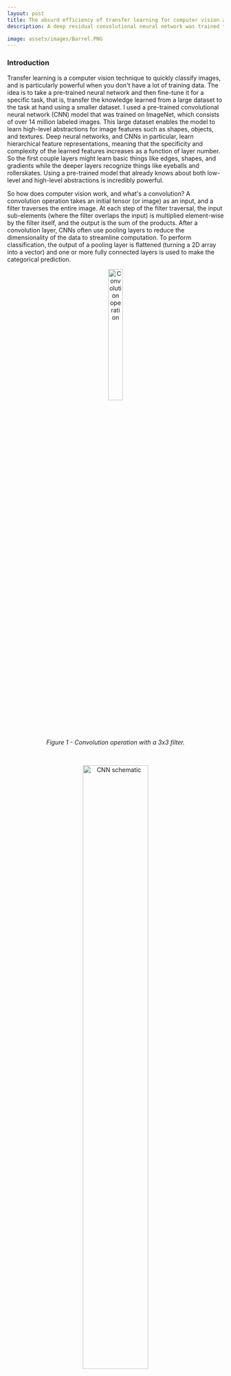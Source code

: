 ```yaml
---
layout: post
title: The absurd efficiency of transfer learning for computer vision and machine learning
description: A deep residual convolutional neural network was trained to identify barrelling waves!

image: assets/images/Barrel.PNG
---
```


### Introduction

Transfer learning is a computer vision technique to quickly classify images, and is particularly powerful when you don't have a lot of training data. The idea is to take a pre-trained neural network and then fine-tune it for a specific task, that is, transfer the knowledge learned from a large dataset to the task at hand using a smaller dataset. I used a pre-trained convolutional neural network (CNN) model that was trained on ImageNet, which consists of over 14 million labeled images. This large dataset enables the model to learn high-level abstractions for image features such as shapes, objects, and textures. Deep neural networks, and CNNs in particular, learn hierarchical feature representations, meaning that the specificity and complexity of the learned features increases as a function of layer number. So the first couple layers might learn basic things like edges, shapes, and gradients while the deeper layers recognize things like eyeballs and rollerskates. Using a pre-trained model that already knows about both low-level and high-level abstractions is incredibly powerful.

So how does computer vision work, and what's a convolution? A convolution operation takes an initial tensor (or image) as an input, and a filter traverses the entire image. At each step of the filter traversal, the input sub-elements (where the filter overlaps the input) is multiplied element-wise by the filter itself, and the output is the sum of the products. After a convolution layer, CNNs often use pooling layers to reduce the dimensionality of the data to streamline computation. To perform classification, the output of a pooling layer is flattened (turning a 2D array into a vector) and one or more fully connected layers is used to make the categorical prediction.


<center>
<figure>
  <img src="{{site.url}}/assets/images/convolution.gif" alt="Convolution operation" height="28%" width = "28%"/>
  <figcaption>
  	<em>Figure 1 - Convolution operation with a 3x3 filter.</em>
  </figcaption>
</figure>
</center>
<p>&nbsp;</p>

<center>
<figure>
  <img src="{{site.url}}/assets/images/LeNet5.png" alt="CNN schematic" height="60%" width = "60%"/>
  <figcaption>
  	<em>Figure 2 - Example of a 7 layer CNN. In practice, CNNs can have 50 layers or more. </em>
  </figcaption>
</figure>
</center>
<p>&nbsp;</p>


### Vanishing Gradients and Residual Networks

Deep CNNs with multiple layers can be tricky to train due to the problem of vanishing gradients. Recall that in a CNN, the [filter weights are learned using backpropagation](https://becominghuman.ai/back-propagation-in-convolutional-neural-networks-intuition-and-code-714ef1c38199){:target="_blank"}. This process consist of minimizing the prediction error by adjusting network weights using the gradient of the loss function. Calculating the gradient is just a matter of applying the chain rule you learned in basic calculus. The problem is that when the network is too deep, the chain rule becomes very long, and multiplying small numbers again and again will quickly make the product shrink to zero. When that happens, the weights cannot update their values during training and the network error remains large. In other words, the network doesn't learn.


<center>
<figure>
  <img src="{{site.url}}/assets/images/ResNet.PNG" alt="Residual block" height="350%" width = "35%"/>
  <figcaption>
    <em>Figure 3 - A building block for Residual learning.</em>
  </figcaption>
</figure>
</center>
<p>&nbsp;</p>

Residual Networks (ResNets) are a modified version of CNNs and solve the problem of vanishing gradients using a residual architecture, which consist of skip connections, or identity mappings, that are added to a layer's output. Therefore the output of a residual block consists of the sum of two terms: the layer's normal nonlinear activation, and the original input to the residual block (Figure 3). By doing this, vanishing gradients are avoided because the gradients can flow directly through the skip connections backwards from later layers to initial filters. Variants of this idea include networks with all layers connected to each other (DenseNet), and networks that use forget gates to control how much information flows to the next time step (Long Short-Term Memory, or LSTM).


<center>
<figure>
  <img src="{{site.url}}/assets/images/training_data.PNG" alt="Training images" height="80%" width = "80%"/>
  <figcaption>
  	<em>
      Figure 4 - Random selection of training data and the image labels (Lake, Ocean, Surfing, Tubes). Surprisingly, even with a relatively small amount of training data, transfer learning can properly classify these types of images with high accuracy.
    </em>
  </figcaption>
</figure>
</center>
<p>&nbsp;</p>



### Procedure
I used about 200 images for training and labeled them according to following categories: Lake, Ocean, Surfing, Tubes, (only 50 or so images in each category). 80 images were used for validation, and these were different images than the training dataset, of course. I chose these images because

1) Waves are beautiful and I love riding them, and
2) I wanted to make the image classification task challenging by using water in all the images.

A pre-trained ResNet model with 34 layers was used (over 21 million model parameters). The trick to transfer learning is to initially restrict training on the new set of data to the last group of layers in the network. After this initial training, the weights for the entire network can be updated, if needed, but you should use different learning rates for different layers of the network. The reason is that the weights in the lowest layers should not be changed much, as these layers have already been pre-trained to detect basic features such as edges and outlines using ImageNet. During training on our set of data, the last group of layers in the network gets a higher learning rate so that the high level features that are specific to our dataset, such as the circular shape of barrelling waves and the various body positions of surfers, are learned.

In addition to transfer learning, I used the [one cycle learning rate policy](https://towardsdatascience.com/finding-good-learning-rate-and-the-one-cycle-policy-7159fe1db5d6){:target="_blank"}, meaning that the learning rate was increased initially, and then decreased. The purpose of doing this is to prevent the network from getting stuck in local minima of the loss function.


### Results 
The confusion matrix in Figure 5 summarizes the performance of the image classification ResNet model on the validation dataset. The table shows the number images that lie in each matrix cell of actual versus predicted categories. A model with perfect accuracy would only have finite numbers along the diagonal and zeros everywhere else. Keep in mind the model never saw these validation images during training, so the performance is actually quite amazing considering how small the training data set was. Using just a handful of training passes through the data (10x one cycles), **the model accuracy for the validation images is over 93%** (only 5 incorrectly classified images out of 80). Figure 6 shows a random sample of correctly classified images, as well as the incorrect predictions. It's not too surprising that the model classifies some of these images incorrectly because similar images they were not common or were non-existent in the training dataset (such as the image of the aerial shot shown in the upper right corner of Figure 6). In addition, the model provides information about whether or not you should trust the prediction, because the last layer of the neural network outputs a probability (softmax activation function). In general, the probabilities are less than 0.5 for the incorrect predictions, showing that you could filter the output if you needed a high true positive rate (although your false negative rate would increase).

Just as with computer vision, natural language processing (NLP) models can also benefit from transfer learning. [Here](https://arxiv.org/abs/1708.00107){:target="_blank"} is a paper demonstrating this technique for common NLP tasks such as sentiment analysis, question classification, and question answering. And [here](https://arxiv.org/abs/2005.14165){:target="_blank"} is a paper that takes this concept to the next level and tests few-shot learning with the GPT-3 language model. So hopefully I've convinced you that using a pre-trained model is extremely powerful, and perhaps you learned something about the algorthims behind things like self-driving cars.



<center>
<figure>
  <img src="{{site.url}}/assets/images/Confusion_matrix.PNG" alt="Confusion matrix" height="35%" width = "35%"/>
  <figcaption>
  	<em>Figure 5 - Confusion matrix showing that the majority of validation images are classified correctly.</em>
  </figcaption>
</figure>
</center>
<p>&nbsp;</p>


<center>
<figure>
  <img src="{{site.url}}/assets/images/ResNet_predictions.PNG" alt="Predictions" height="50%" width = "50%"/>
  <figcaption>
  	<em>Figure 6 - The predicted and actual categories of some of the validation images. The 5 incorrectly labeled images are shown here, along with some of the correctly labeled images. Apparently the arc-shaped outline of the lake was interpreted as a barrelling wave (i.e., Tube) in the 2<sup>nd</sup> image. Also, the network incorrectly thought that two images of mushy waves were actually tubes. However, overall the network is extremely accurate!</em>
  </figcaption>
</figure>
</center>
<p>&nbsp;</p>



### Credits
Images were pulled from Google Images, and I used the [fastai library](https://github.com/fastai/fastai){:target="_blank"} to train the ResNets for this project.
